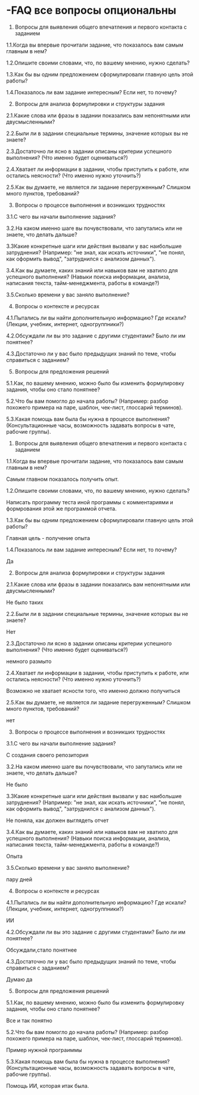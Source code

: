 # -FAQ  все вопросы опциональны

1. Вопросы для выявления общего впечатления и первого контакта с заданием


1.1.Когда вы впервые прочитали задание, что показалось вам самым главным в нем?

1.2.Опишите своими словами, что, по вашему мнению, нужно сделать? 

1.3.Как бы вы одним предложением сформулировали главную цель этой работы?

1.4.Показалось ли вам задание интересным? Если нет, то почему?

2. Вопросы для анализа формулировки и структуры задания

2.1.Какие слова или фразы в задании показались вам непонятными или двусмысленными?

2.2.Были ли в задании специальные термины, значение которых вы не знаете?

2.3.Достаточно ли ясно в задании описаны критерии успешного выполнения? (Что именно будет оцениваться?)

2.4.Хватает ли информации в задании, чтобы приступить к работе, или остались неясности? (Что именно нужно уточнить?)

2.5.Как вы думаете, не является ли задание перегруженным? Слишком много пунктов, требований?

3. Вопросы о процессе выполнения и возникших трудностях

3.1.С чего вы начали выполнение задания? 

3.2.На каком именно шаге вы почувствовали, что запутались или не знаете, что делать дальше?

3.3Какие конкретные шаги или действия вызвали у вас наибольшие затруднения? (Например: "не знал, как искать источники", "не понял, как оформить вывод", "затруднился с анализом данных").

3.4.Как вы думаете, каких знаний или навыков вам не хватило для успешного выполнения? (Навыки поиска информации, анализа, написания текста, тайм-менеджмента, работы в команде?)

3.5.Сколько времени у вас заняло выполнение?

4. Вопросы о контексте и ресурсах


4.1.Пытались ли вы найти дополнительную информацию? Где искали? (Лекции, учебник, интернет, одногруппники?)

4.2.Обсуждали ли вы это задание с другими студентами? Было ли им понятнее?

4.3.Достаточно ли у вас было предыдущих знаний по теме, чтобы справиться с заданием?


5. Вопросы для предложения решений 

5.1.Как, по вашему мнению, можно было бы изменить формулировку задания, чтобы оно стало понятнее?

5.2.Что бы вам помогло до начала работы? (Например: разбор похожего примера на паре, шаблон, чек-лист, глоссарий терминов).

5.3.Какая помощь вам была бы нужна в процессе выполнения? (Консультационные часы, возможность задавать вопросы в чате, рабочие группы).




1. Вопросы для выявления общего впечатления и первого контакта с заданием


1.1.Когда вы впервые прочитали задание, что показалось вам самым главным в нем? 

Самым главном показалось получить опыт.

1.2.Опишите своими словами, что, по вашему мнению, нужно сделать? 

Написать программу теста иной программы с комментариями и формрования этой же программой отчета.

1.3.Как бы вы одним предложением сформулировали главную цель этой работы?

Главная цель - получение опыта

1.4.Показалось ли вам задание интересным? Если нет, то почему?

Да

2. Вопросы для анализа формулировки и структуры задания

2.1.Какие слова или фразы в задании показались вам непонятными или двусмысленными?

Не было таких

2.2.Были ли в задании специальные термины, значение которых вы не знаете?

Нет

2.3.Достаточно ли ясно в задании описаны критерии успешного выполнения? (Что именно будет оцениваться?)

немного размыто

2.4.Хватает ли информации в задании, чтобы приступить к работе, или остались неясности? (Что именно нужно уточнить?)

Возможно не хватает ясности того, что именно должно получиться

2.5.Как вы думаете, не является ли задание перегруженным? Слишком много пунктов, требований?

нет

3. Вопросы о процессе выполнения и возникших трудностях

3.1.С чего вы начали выполнение задания? 

С создания своего репозитория

3.2.На каком именно шаге вы почувствовали, что запутались или не знаете, что делать дальше?

Не было

3.3Какие конкретные шаги или действия вызвали у вас наибольшие затруднения? (Например: "не знал, как искать источники", "не понял, как оформить вывод", "затруднился с анализом данных").

Не поняла, как должен выглядеть отчет

3.4.Как вы думаете, каких знаний или навыков вам не хватило для успешного выполнения? (Навыки поиска информации, анализа, написания текста, тайм-менеджмента, работы в команде?)

Опыта

3.5.Сколько времени у вас заняло выполнение?

пару дней

4. Вопросы о контексте и ресурсах


4.1.Пытались ли вы найти дополнительную информацию? Где искали? (Лекции, учебник, интернет, одногруппники?)

ИИ

4.2.Обсуждали ли вы это задание с другими студентами? Было ли им понятнее?

Обсуждали,стало понятнее

4.3.Достаточно ли у вас было предыдущих знаний по теме, чтобы справиться с заданием?

Думаю да


5. Вопросы для предложения решений 

5.1.Как, по вашему мнению, можно было бы изменить формулировку задания, чтобы оно стало понятнее?

Все и так понятно

5.2.Что бы вам помогло до начала работы? (Например: разбор похожего примера на паре, шаблон, чек-лист, глоссарий терминов).

Пример нужной програиммы

5.3.Какая помощь вам была бы нужна в процессе выполнения? (Консультационные часы, возможность задавать вопросы в чате, рабочие группы).

Помощь ИИ, которая итак была.


